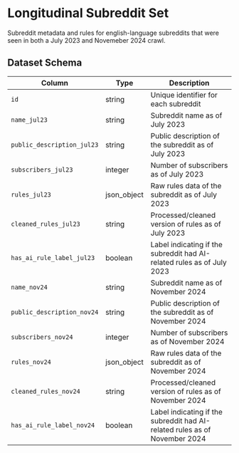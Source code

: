 # Longitudinal Subreddit Set

Subreddit metadata and rules for english-language subreddits that were seen in both a July 2023 and Novemeber 2024 crawl.

## Dataset Schema

| Column | Type | Description |
|--------|------|-------------|
| `id` | string | Unique identifier for each subreddit |
| `name_jul23` | string | Subreddit name as of July 2023 |
| `public_description_jul23` | string | Public description of the subreddit as of July 2023 |
| `subscribers_jul23` | integer | Number of subscribers as of July 2023 |
| `rules_jul23` | json_object | Raw rules data of the subreddit as of July 2023 |
| `cleaned_rules_jul23` | string | Processed/cleaned version of rules as of July 2023 |
| `has_ai_rule_label_jul23` | boolean | Label indicating if the subreddit had AI-related rules as of July 2023 |
| `name_nov24` | string | Subreddit name as of November 2024 |
| `public_description_nov24` | string | Public description of the subreddit as of November 2024 |
| `subscribers_nov24` | integer | Number of subscribers as of November 2024 |
| `rules_nov24` | json_object | Raw rules data of the subreddit as of November 2024 |
| `cleaned_rules_nov24` | string | Processed/cleaned version of rules as of November 2024 |
| `has_ai_rule_label_nov24` | boolean | Label indicating if the subreddit had AI-related rules as of November 2024 |
